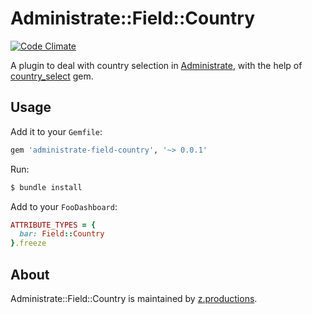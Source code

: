 # Administrate::Field::Country

[![Code Climate](https://codeclimate.com/github/z-productions/administrate-field-country/badges/gpa.svg)](https://codeclimate.com/github/z-productions/administrate-field-country)

A plugin to deal with country selection in [Administrate], with the help of [country_select] gem.

## Usage

Add it to your `Gemfile`:

```ruby
gem 'administrate-field-country', '~> 0.0.1'
```

Run:

```bash
$ bundle install
```

Add to your `FooDashboard`:

```ruby
ATTRIBUTE_TYPES = {
  bar: Field::Country
}.freeze
```

## About

Administrate::Field::Country is maintained by [z.productions].

[Administrate]: https://github.com/thoughtbot/administrate
[country_select]: https://github.com/stefanpenner/country_select
[z.productions]: https://www.z.productions/
